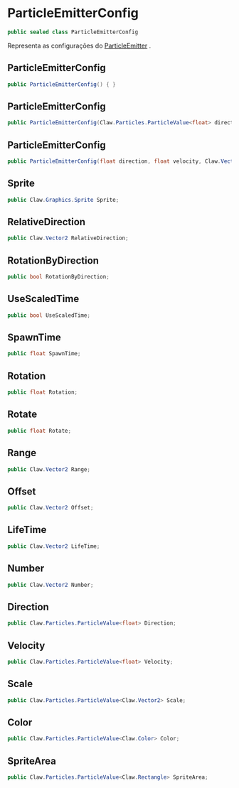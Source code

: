 # ParticleEmitterConfig
```csharp
public sealed class ParticleEmitterConfig
```
Representa as configurações do [ParticleEmitter](/API/Claw/Particles/ParticleEmitter.md#ParticleEmitter) .<br />
## ParticleEmitterConfig
```csharp
public ParticleEmitterConfig() { }
```
## ParticleEmitterConfig
```csharp
public ParticleEmitterConfig(Claw.Particles.ParticleValue<float> direction, Claw.Particles.ParticleValue<float> velocity, Claw.Particles.ParticleValue<Claw.Vector2> scale, Claw.Particles.ParticleValue<Claw.Color> color, Claw.Particles.ParticleValue<Claw.Rectangle> spriteArea) { }
```
## ParticleEmitterConfig
```csharp
public ParticleEmitterConfig(float direction, float velocity, Claw.Vector2 scale, Claw.Color color, Claw.Rectangle spriteArea) { }
```
## Sprite
```csharp
public Claw.Graphics.Sprite Sprite;
```
## RelativeDirection
```csharp
public Claw.Vector2 RelativeDirection;
```
## RotationByDirection
```csharp
public bool RotationByDirection;
```
## UseScaledTime
```csharp
public bool UseScaledTime;
```
## SpawnTime
```csharp
public float SpawnTime;
```
## Rotation
```csharp
public float Rotation;
```
## Rotate
```csharp
public float Rotate;
```
## Range
```csharp
public Claw.Vector2 Range;
```
## Offset
```csharp
public Claw.Vector2 Offset;
```
## LifeTime
```csharp
public Claw.Vector2 LifeTime;
```
## Number
```csharp
public Claw.Vector2 Number;
```
## Direction
```csharp
public Claw.Particles.ParticleValue<float> Direction;
```
## Velocity
```csharp
public Claw.Particles.ParticleValue<float> Velocity;
```
## Scale
```csharp
public Claw.Particles.ParticleValue<Claw.Vector2> Scale;
```
## Color
```csharp
public Claw.Particles.ParticleValue<Claw.Color> Color;
```
## SpriteArea
```csharp
public Claw.Particles.ParticleValue<Claw.Rectangle> SpriteArea;
```
